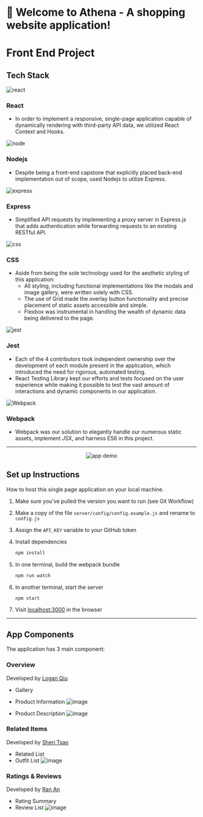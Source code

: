 # 🚀 Welcome to Athena - A shopping website application!

# Front End Project

## Tech Stack

![react](https://img.shields.io/badge/React-20232A?style=for-the-badge&logo=react&logoColor=61DAFB)

### React

- In order to implement a responsive, single-page application capable of dynamically rendering with third-party API data, we utilized React Context and Hooks.

![node](https://img.shields.io/badge/Node.js-339933?style=for-the-badge&logo=nodedotjs&logoColor=white)

### Nodejs

- Despite being a front-end capstone that explicitly placed back-end implementation out of scope, used Nodejs to utilize Express.

![express](https://img.shields.io/badge/Express.js-000000?style=for-the-badge&logo=express&logoColor=white)

### Express

- Simplified API requests by implementing a proxy server in Express.js that adds authentication while forwarding requests to an existing RESTful API.

![css](https://img.shields.io/badge/CSS3-1572B6?style=for-the-badge&logo=css3&logoColor=white)

### CSS

- Aside from being the sole technology used for the aesthetic styling of this application:
  - All styling, including functional implementations like the modals and image gallery, were written solely with CSS.
  - The use of Grid made the overlay button functionality and precise placement of static assets accessible and simple.
  - Flexbox was instrumental in handling the wealth of dynamic data being delivered to the page.

![jest](https://img.shields.io/badge/Jest-C21325?style=for-the-badge&logo=jest&logoColor=white)

### Jest

- Each of the 4 contributors took independent ownership over the development of each module present in the application, which introduced the need for rigorous, automated testing.
- React Testing Library kept our efforts and tests focused on the user experience while making it possible to test the vast amount of interactions and dynamic components in our application.

![Webpack](https://img.shields.io/badge/webpack-%238DD6F9.svg?style=for-the-badge&logo=webpack&logoColor=black)

### Webpack

- Webpack was our solution to elegantly handle our numerous static assets, implement JSX, and harness ES6 in this project.

---
<p align="center">
  <img alt="app demo" src="lib/Athena.gif">
</p>

## Set up Instructions

How to host this single page application on your local machine.

1. Make sure you've pulled the version you want to run (see Git Workflow)
1. Make a copy of the file `server/config/config.example.js` and rename to `config.js`
1. Assign the `API_KEY` variable to your GitHub token
1. Install dependencies

    ```bash
    npm install
    ```

1. In one terminal, build the webpack bundle

    ```bash
    npm run watch
    ```

1. In another terminal, start the server

    ```bash
    npm start
    ```

1. Visit [localhost:3000](http://localhost:3000) in the browser

---

## App Components
The application has 3 main component:

### Overview

Developed by [Logan Qiu](https://github.com/logan-qiu)

- Gallery
- Product Information
![image](https://user-images.githubusercontent.com/78101792/128643993-9ea5c404-bdf3-481c-8559-1e546df8390b.png)
   
- Product Description
![image](https://user-images.githubusercontent.com/78101792/128644057-33d7cb0f-a4e3-4a94-aeda-5295fbef602f.png)




### Related Items

Developed by [Sheri Tsao](https://github.com/ssleeyrc)

- Related List
- Outfit List
![image](https://user-images.githubusercontent.com/78101792/128644124-5faf4270-363c-4b46-bda8-b7f053e25121.png)


### Ratings & Reviews

Developed by [Ran An](https://github.com/luffyan)

- Rating Summary
- Review List
![image](https://user-images.githubusercontent.com/78101792/128644196-caed2430-ab7c-4bef-bece-33a3f4e7520f.png)


